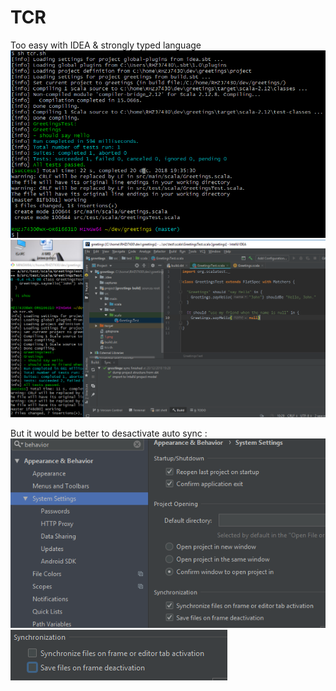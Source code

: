 # TCR

Too easy with IDEA & strongly typed language
![](1.png)
![](2.png)

But it would be better to desactivate auto sync :
![](3.png)
![](4.png)